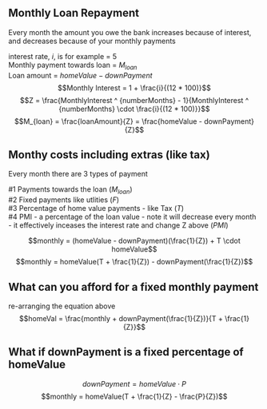 ## Monthly Loan Repayment

Every month the amount you owe the bank increases because of interest, and decreases because of your monthly payments

interest rate, $i$, is for example = 5  
Monthly payment towards loan = $M_{loan}$  
Loan amount = $homeValue - downPayment$  
$$Monthly Interest = 1 + \frac{i}{(12 * 100)}$$
$$Z = \frac{MonthlyInterest ^ {numberMonths} - 1}{MonthlyInterest ^ {numberMonths} \cdot \frac{i}{(12 * 100)}}$$
$$M_{loan} = \frac{loanAmount}{Z} = \frac{homeValue - downPayment}{Z}$$

## Monthy costs including extras (like tax)

Every month there are 3 types of payment

#1 Payments towards the loan ($M_{loan}$)  
#2 Fixed payments like utlities ($F$)  
#3 Percentage of home value payments - like Tax ($T$)  
#4 PMI - a percentage of the loan value - note it will decrease every month - it effectively inceases the interest rate and change Z above ($PMI$)

$$monthly = (homeValue - downPayment)(\frac{1}{Z}) + T \cdot homeValue$$
$$monthly = homeValue(T + \frac{1}{Z}) - downPayment(\frac{1}{Z})$$

## What can you afford for a fixed monthly payment

re-arranging the equation above
$$homeVal = \frac{monthly + downPayment(\frac{1}{Z})}{T + \frac{1}{Z}}$$

## What if downPayment is a fixed percentage of homeValue

$$downPayment = homeValue \cdot P$$
$$monthly = homeValue(T + \frac{1}{Z} - \frac{P}{Z})$$
